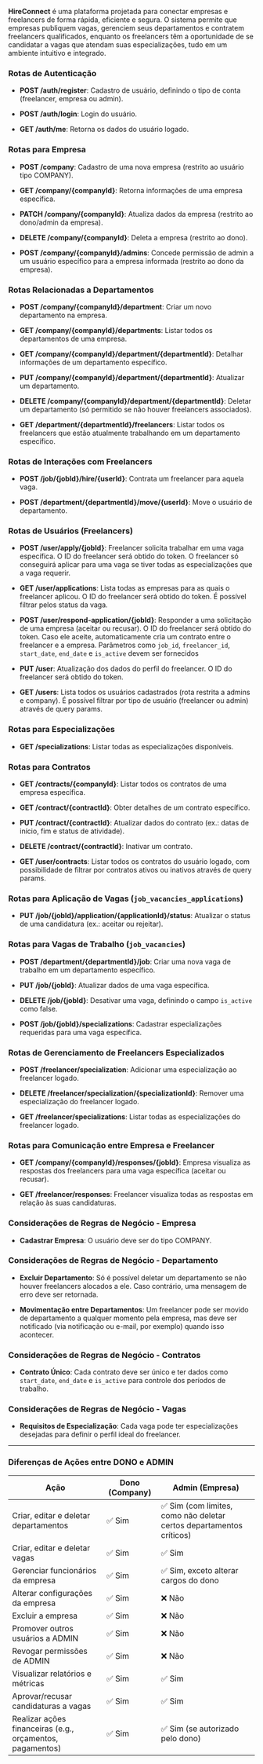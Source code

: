 **HireConnect** é uma plataforma projetada para conectar empresas e freelancers de forma rápida, eficiente e segura. O sistema permite que empresas publiquem vagas, gerenciem seus departamentos e contratem freelancers qualificados, enquanto os freelancers têm a oportunidade de se candidatar a vagas que atendam suas especializações, tudo em um ambiente intuitivo e integrado.
### Rotas de Autenticação

- **POST /auth/register**: Cadastro de usuário, definindo o tipo de conta (freelancer, empresa ou admin).
    
- **POST /auth/login**: Login do usuário.
    
- **GET /auth/me**: Retorna os dados do usuário logado.
### Rotas para Empresa

- **POST /company**: Cadastro de uma nova empresa (restrito ao usuário tipo COMPANY).
    
- **GET /company/{companyId}**: Retorna informações de uma empresa específica.
    
- **PATCH /company/{companyId}**: Atualiza dados da empresa (restrito ao dono/admin da empresa).
    
- **DELETE /company/{companyId}**: Deleta a empresa (restrito ao dono).

- **POST /company/{companyId}/admins**: Concede permissão de admin a um usuário específico para a empresa informada (restrito ao dono da empresa).
### Rotas Relacionadas a Departamentos

- **POST /company/{companyId}/department**: Criar um novo departamento na empresa.
    
- **GET /company/{companyId}/departments**: Listar todos os departamentos de uma empresa.
    
- **GET /company/{companyId}/department/{departmentId}**: Detalhar informações de um departamento específico.
    
- **PUT /company/{companyId}/department/{departmentId}**: Atualizar um departamento.
    
- **DELETE /company/{companyId}/department/{departmentId}**: Deletar um departamento (só permitido se não houver freelancers associados).
    
- **GET /department/{departmentId}/freelancers**: Listar todos os freelancers que estão atualmente trabalhando em um departamento específico.
    

### Rotas de Interações com Freelancers

- **POST /job/{jobId}/hire/{userId}**: Contrata um freelancer para aquela vaga.
    
- **POST /department/{departmentId}/move/{userId}**: Move o usuário de departamento.
    

### Rotas de Usuários (Freelancers)

- **POST /user/apply/{jobId}**: Freelancer solicita trabalhar em uma vaga específica. O ID do freelancer será obtido do token. O freelancer só conseguirá aplicar para uma vaga se tiver todas as especializações que a vaga requerir.
    
- **GET /user/applications**: Lista todas as empresas para as quais o freelancer aplicou. O ID do freelancer será obtido do token. É possível filtrar pelos status da vaga.
    
- **POST /user/respond-application/{jobId}**: Responder a uma solicitação de uma empresa (aceitar ou recusar). O ID do freelancer será obtido do token. Caso ele aceite, automaticamente cria um contrato entre o freelancer e a empresa. Parâmetros como `job_id`, `freelancer_id`, `start_date`, `end_date` e `is_active` devem ser fornecidos
    
- **PUT /user**: Atualização dos dados do perfil do freelancer. O ID do freelancer será obtido do token.
    
- **GET /users**: Lista todos os usuários cadastrados (rota restrita a admins e company). É possível filtrar por tipo de usuário (freelancer ou admin) através de query params.


### Rotas para Especializações

- **GET /specializations**: Listar todas as especializações disponíveis.
    

### Rotas para Contratos

- **GET /contracts/{companyId}**: Listar todos os contratos de uma empresa específica.
    
- **GET /contract/{contractId}**: Obter detalhes de um contrato específico.
    
- **PUT /contract/{contractId}**: Atualizar dados do contrato (ex.: datas de início, fim e status de atividade).
    
- **DELETE /contract/{contractId}**: Inativar um contrato.
    
- **GET /user/contracts**: Listar todos os contratos do usuário logado, com possibilidade de filtrar por contratos ativos ou inativos através de query params.
    

### Rotas para Aplicação de Vagas (`job_vacancies_applications`)

- **PUT /job/{jobId}/application/{applicationId}/status**: Atualizar o status de uma candidatura (ex.: aceitar ou rejeitar).
    

### Rotas para Vagas de Trabalho (`job_vacancies`)

- **POST /department/{departmentId}/job**: Criar uma nova vaga de trabalho em um departamento específico.
    
- **PUT /job/{jobId}**: Atualizar dados de uma vaga específica.
    
- **DELETE /job/{jobId}**: Desativar uma vaga, definindo o campo `is_active` como false.
    
- **POST /job/{jobId}/specializations**: Cadastrar especializações requeridas para uma vaga específica.
    

### Rotas de Gerenciamento de Freelancers Especializados

- **POST /freelancer/specialization**: Adicionar uma especialização ao freelancer logado.
    
- **DELETE /freelancer/specialization/{specializationId}**: Remover uma especialização do freelancer logado.
    
- **GET /freelancer/specializations**: Listar todas as especializações do freelancer logado.
    

### Rotas para Comunicação entre Empresa e Freelancer

- **GET /company/{companyId}/responses/{jobId}**: Empresa visualiza as respostas dos freelancers para uma vaga específica (aceitar ou recusar).
    
- **GET /freelancer/responses**: Freelancer visualiza todas as respostas em relação às suas candidaturas.
    
### Considerações de Regras de Negócio - Empresa

- **Cadastrar Empresa**: O usuário deve ser do tipo COMPANY.
    

### Considerações de Regras de Negócio - Departamento

- **Excluir Departamento**: Só é possível deletar um departamento se não houver freelancers alocados a ele. Caso contrário, uma mensagem de erro deve ser retornada.
    
- **Movimentação entre Departamentos**: Um freelancer pode ser movido de departamento a qualquer momento pela empresa, mas deve ser notificado (via notificação ou e-mail, por exemplo) quando isso acontecer.    

### Considerações de Regras de Negócio - Contratos

- **Contrato Único**: Cada contrato deve ser único e ter dados como `start_date`, `end_date` e `is_active` para controle dos períodos de trabalho.
    

### Considerações de Regras de Negócio - Vagas

- **Requisitos de Especialização**: Cada vaga pode ter especializações desejadas para definir o perfil ideal do freelancer.


---

### **Diferenças de Ações entre DONO e ADMIN**

|**Ação**|**Dono (Company)**|**Admin (Empresa)**|
|---|---|---|
|Criar, editar e deletar departamentos|✅ Sim|✅ Sim (com limites, como não deletar certos departamentos críticos)|
|Criar, editar e deletar vagas|✅ Sim|✅ Sim|
|Gerenciar funcionários da empresa|✅ Sim|✅ Sim, exceto alterar cargos do dono|
|Alterar configurações da empresa|✅ Sim|❌ Não|
|Excluir a empresa|✅ Sim|❌ Não|
|Promover outros usuários a ADMIN|✅ Sim|❌ Não|
|Revogar permissões de ADMIN|✅ Sim|❌ Não|
|Visualizar relatórios e métricas|✅ Sim|✅ Sim|
|Aprovar/recusar candidaturas a vagas|✅ Sim|✅ Sim|
|Realizar ações financeiras (e.g., orçamentos, pagamentos)|✅ Sim|✅ Sim (se autorizado pelo dono)|